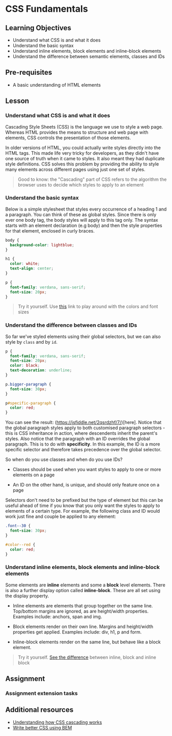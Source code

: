 # CSS Fundamentals

## Learning Objectives

- Understand what CSS is and what it does
- Understand the basic syntax
- Understand inline elements, block elements and inline-block elements
- Understand the difference between semantic elements, classes and IDs

## Pre-requisites

- A basic understanding of HTML elements

## Lesson

### Understand what CSS is and what it does

Cascading Style Sheets (CSS) is the language we use to style a web page. Whereas HTML provides the means to structure and web page with elements, CSS controls the presentation of those elements.

In older versions of HTML, you could actually write styles directly into the HTML tags. This made life very tricky for developers, as they didn't have one source of truth when it came to styles. It also meant they had duplicate style definitions. CSS solves this problem by providing the ability to style many elements across different pages using just one set of styles.

> Good to know: the "Cascading" part of CSS refers to the algorithm the browser uses to decide which styles to apply to an element

### Understand the basic syntax

Below is a simple stylesheet that styles every occurrence of a heading 1 and a paragraph. You can think of these as global styles. Since there is only ever one body tag, the body styles will apply to this tag only. The syntax starts with an element declaration (e.g body) and then the style properties for that element, enclosed in curly braces.

```css
body {
  background-color: lightblue;
}

h1 {
  color: white;
  text-align: center;
}

p {
  font-family: verdana, sans-serif;
  font-size: 20px;
}
```

> Try it yourself. Use [this](https://jsfiddle.net/htvo4xsj/4/) link to play around with the colors and font sizes

### Understand the difference between classes and IDs

So far we've styled elements using their global selectors, but we can also style by `class` and by `id`.

```css
p {
  font-family: verdana, sans-serif;
  font-size: 20px;
  color: black;
  text-decoration: underline;
}

p.bigger-paragraph {
  font-size: 30px;
}

p#specific-paragraph {
  color: red;
}
```

You can see the result: (https://jsfiddle.net/2qsrdzhf/7/)[here]. Notice that the global paragraph styles apply to both customised paragraph selectors - this is CSS inheritance in action, where descendents inherit the parent's styles. Also notice that the paragraph with an ID overrides the global paragraph. This is to do with **specificity**. In this example, the ID is a more specific selector and therefore takes precedence over the global selector.

So when do you use classes and when do you use IDs?

- Classes should be used when you want styles to apply to one or more elements on a page

- An ID on the other hand, is unique, and should only feature once on a page

Selectors don't need to be prefixed but the type of element but this can be useful ahead of time if you know that you only want the styles to apply to elements of a certain type. For example, the following class and ID would work just fine and couple be applied to any element:

```css
.font--30 {
  font-size: 30px;
}

#color--red {
  color: red;
}
```

### Understand inline elements, block elements and inline-block elements

Some elements are **inline** elements and some a **block** level elements. There is also a further display option called **inline-block**. These are all set using the display property.

- Inline elements are elements that group together on the same line. Top/bottom margins are ignored, as are height/width properties. Examples include: anchors, span and img.

- Block elements render on their own line. Margins and height/width properties get applied. Examples include: div, h1, p and form.

- Inline-block elements render on the same line, but behave like a block element.

> Try it yourself. [See the difference](https://jsfiddle.net/43ou0jmg/5/) between inline, block and inline block

## Assignment

### Assignment extension tasks

## Additional resources

- [Understanding how CSS cascading works](https://blog.logrocket.com/how-css-works-understanding-the-cascade-d181cd89a4d8/)
- [Write better CSS using BEM](http://getbem.com/naming/)
